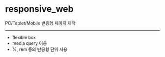 # responsive_web
PC/Tablet/Mobile 반응형 페이지 제작
***
* flexible box
* media query 이용
* %, rem 등의 반응형 단위 사용
